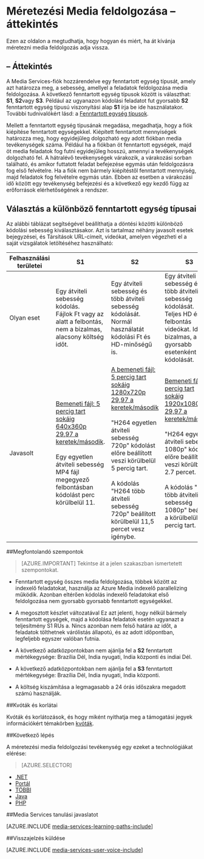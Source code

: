 <properties
    pageTitle="Méretezés Media feldolgozása áttekintése |} Microsoft Azure"
    description="Ez a témakör áttekintést méretezési Media feldolgozása az Azure Media Services."
    services="media-services"
    documentationCenter=""
    authors="juliako"
    manager="erikre"
    editor=""/>

<tags
    ms.service="media-services"
    ms.workload="media"
    ms.tgt_pltfrm="na"
    ms.devlang="na"
    ms.topic="article"
    ms.date="08/29/2016"
    ms.author="juliako"/>


# <a name="scaling-media-processing-overview"></a>Méretezési Media feldolgozása – áttekintés

Ezen az oldalon a megtudhatja, hogy hogyan és miért, ha át kívánja méretezni media feldolgozás adja vissza. 

## <a name="overview"></a>– Áttekintés

A Media Services-fiók hozzárendelve egy fenntartott egység típusát, amely azt határozza meg, a sebesség, amellyel a feladatok feldolgozása media feldolgozása. A következő fenntartott egység típusok között is választhat: **S1**, **S2**vagy **S3**. Például az ugyanazon kódolási feladatot fut gyorsabb **S2** fenntartott egység típusú viszonyítási alap **S1** írja be ide használatakor. További tudnivalókért lásd: a [Fenntartott egység típusok](https://azure.microsoft.com/blog/high-speed-encoding-with-azure-media-services/).

Mellett a fenntartott egység típusának megadása, megadhatja, hogy a fiók kiépítése fenntartott egységekkel. Kiépített fenntartott mennyiségek határozza meg, hogy egyidejűleg dolgozható egy adott fiókban media tevékenységek száma. Például ha a fiókban öt fenntartott egységek, majd öt media feladatok fog futni egyidejűleg hosszú, amennyi a tevékenységek dolgozható fel. A hátralévő tevékenységek várakozik, a várakozási sorban található, és amikor futtatott feladat befejezése egymás után feldolgozásra fog első felvételre. Ha a fiók nem bármely kiépítéstől fenntartott mennyiség, majd feladatok fog felvételre egymás után. Ebben az esetben a várakozási idő között egy tevékenység befejezési és a következő egy kezdő függ az erőforrások elérhetőségének a rendszer.

## <a name="choosing-between-different-reserved-unit-types"></a>Választás a különböző fenntartott egység típusai

Az alábbi táblázat segítségével beállíthatja a döntési közötti különböző kódolási sebesség kiválasztásakor. Azt is tartalmaz néhány javasolt esetek bejegyzései, és Társítások URL-címeit, videókat, amelyen végezheti el a saját vizsgálatok letöltéséhez használható:

Felhasználási területei|**S1**|**S2**|**S3**|
----------|------------|----------|------------
Olyan eset| Egy átviteli sebesség kódolás. <br/>Fájlok Ft vagy az alatt a felbontás, nem a bizalmas, alacsony költség időt.|Egy átviteli sebesség és több átviteli sebesség kódolását.<br/>Normál használatát kódolási Ft és HD-minőségű is. |Egy átviteli sebesség és több átviteli sebesség kódolását.<br/>Teljes HD és 4K felbontás videókat. Idő bizalmas, a gyorsabb esetenként kódolását. 
Javasolt|[Bemeneti fájl: 5 percig tart sokáig 640x360p 29,97 a keretek/második](https://wamspartners.blob.core.windows.net/for-long-term-share/Whistler_5min_360p30.mp4?sr=c&si=AzureDotComReadOnly&sig=OY0TZ%2BP2jLK7vmcQsCTAWl33GIVCu67I02pgarkCTNw%3D).<br/><br/>Egy egyetlen átviteli sebesség MP4 fájl megegyező felbontásban kódolást perc körülbelül 11.|[A bemeneti fájl: 5 percig tart sokáig 1280x720p 29,97 a keretek/második](https://wamspartners.blob.core.windows.net/for-long-term-share/Whistler_5min_720p30.mp4?sr=c&si=AzureDotComReadOnly&sig=OY0TZ%2BP2jLK7vmcQsCTAWl33GIVCu67I02pgarkCTNw%3D)<br/><br/>"H264 egyetlen átviteli sebesség 720p" kódolást előre beállított veszi körülbelül 5 percig tart.<br/><br/>A kódolás "H264 több átviteli sebesség 720p" beállított körülbelül 11,5 percet vesz igénybe.|[Bemeneti fájl: 5 percig tart sokáig 1920x1080p 29,97 a keretek/második](https://wamspartners.blob.core.windows.net/for-long-term-share/Whistler_5min_1080p30.mp4?sr=c&si=AzureDotComReadOnly&sig=OY0TZ%2BP2jLK7vmcQsCTAWl33GIVCu67I02pgarkCTNw%3D). <br/><br/>"H264 egyetlen átviteli sebesség 1080p" kódolást előre beállított veszi körülbelül 2.7 percet.<br/><br/>A kódolás "H264 több átviteli sebesség 1080p" beállítás a körülbelül 5.7 percig tart.

##<a name="considerations"></a>Megfontolandó szempontok

>[AZURE.IMPORTANT] Tekintse át a jelen szakaszban ismertetett szempontokat.  

- Fenntartott egység összes media feldolgozása, többek között az indexelő feladatokat, használja az Azure Media indexelő parallelizing működik.  Azonban eltérően kódolás indexelő feladatokat első feldolgozása nem gyorsabb gyorsabb fenntartott egységekkel.

- A megosztott készlet változatával Ez azt jelenti, hogy nélkül bármely fenntartott egységek, majd a kódolása feladatok esetén ugyanazt a teljesítmény S1 RUs a. Nincs azonban nem felső határa az időt, a feladatok tölthetnek várólistás állapotú, és az adott időpontban, legfeljebb egyszer valóban futnia.

- A következő adatközpontokban nem ajánlja fel a **S2** fenntartott mértékegysége: Brazília Dél, India nyugati, India központi és indiai Dél.

- A következő adatközpontokban nem ajánlja fel a **S3** fenntartott mértékegysége: Brazília Dél, India nyugati, India központi.

- A költség kiszámítása a legmagasabb a 24 órás időszakra megadott számú használják.


##<a name="quotas-and-limitations"></a>Kvóták és korlátai

Kvóták és korlátozások, és hogy miként nyithatja meg a támogatási jegyek információkért témakörben [kvóták](media-services-quotas-and-limitations.md).

##<a name="next-step"></a>Következő lépés

A méretezési media feldolgozási tevékenység egy ezeket a technológiákat elérése: 

> [AZURE.SELECTOR]
- [.NET](media-services-dotnet-encoding-units.md)
- [Portál](media-services-portal-scale-media-processing.md)
- [TÖBBI](https://msdn.microsoft.com/library/azure/dn859236.aspx)
- [Java](https://github.com/southworkscom/azure-sdk-for-media-services-java-samples)
- [PHP](https://github.com/Azure/azure-sdk-for-php/tree/master/examples/MediaServices)

##<a name="media-services-learning-paths"></a>Media Services tanulási javaslatot

[AZURE.INCLUDE [media-services-learning-paths-include](../../includes/media-services-learning-paths-include.md)]

##<a name="provide-feedback"></a>Visszajelzés küldése

[AZURE.INCLUDE [media-services-user-voice-include](../../includes/media-services-user-voice-include.md)]

